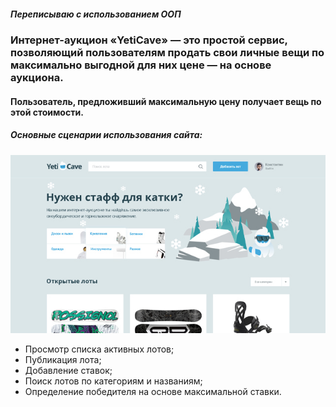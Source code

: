 ##### Переписываю с использованием ООП
### Интернет-аукцион «YetiCave» — это простой сервис, позволяющий пользователям продать свои личные вещи по максимально выгодной для них цене — на основе аукциона.

#### Пользователь, предложивший максимальную цену получает вещь по этой стоимости.

##### Основные сценарии использования сайта:
<img width = "636" src="/img/yeticavee.jpg" alt=""/>

* Просмотр списка активных лотов;
* Публикация лота;
* Добавление ставок;
* Поиск лотов по категориям и названиям;
* Определение победителя на основе максимальной ставки.
